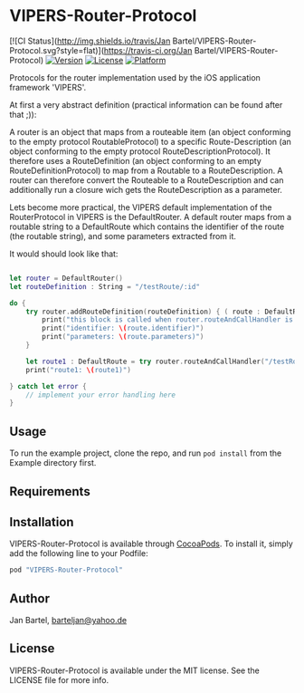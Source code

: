 # VIPERS-Router-Protocol

[![CI Status](http://img.shields.io/travis/Jan Bartel/VIPERS-Router-Protocol.svg?style=flat)](https://travis-ci.org/Jan Bartel/VIPERS-Router-Protocol)
[![Version](https://img.shields.io/cocoapods/v/VIPERS-Router-Protocol.svg?style=flat)](http://cocoapods.org/pods/VIPERS-Router-Protocol)
[![License](https://img.shields.io/cocoapods/l/VIPERS-Router-Protocol.svg?style=flat)](http://cocoapods.org/pods/VIPERS-Router-Protocol)
[![Platform](https://img.shields.io/cocoapods/p/VIPERS-Router-Protocol.svg?style=flat)](http://cocoapods.org/pods/VIPERS-Router-Protocol)

Protocols for the router implementation used by the iOS application framework 'VIPERS'.

At first a very abstract definition (practical information can be found after that ;)):

A router is an object that maps from a routeable item (an object conforming to the empty protocol RoutableProtocol) to a specific Route-Description (an object conforming to the empty protocol RouteDescriptionProtocol). It therefore uses a RouteDefinition (an object conforming to an empty RouteDefinitionProtocol) to map from a Routable to a RouteDescription. A router can therefore convert the Routeable to a RouteDescription and can additionally run a closure wich gets the RouteDescription as a parameter. 

Lets become more practical, the VIPERS default implementation of the RouterProtocol in VIPERS is the DefaultRouter.
A default router maps from a routable string to a DefaultRoute which contains the identifier of the route (the routable string), and some parameters extracted from it.

It would should look like that:

```swift

let router = DefaultRouter()
let routeDefinition : String = "/testRoute/:id"

do {
    try router.addRouteDefinition(routeDefinition) { ( route : DefaultRoute ) in
        print("this block is called when router.routeAndCallHandler is called with a valid routable")
        print("identifier: \(route.identifier)")
        print("parameters: \(route.parameters)")
    }

    let route1 : DefaultRoute = try router.routeAndCallHandler("/testRoute/15")
    print("route1: \(route1)")

} catch let error {
    // implement your error handling here 
}


```

## Usage

To run the example project, clone the repo, and run `pod install` from the Example directory first.

## Requirements

## Installation

VIPERS-Router-Protocol is available through [CocoaPods](http://cocoapods.org). To install
it, simply add the following line to your Podfile:

```ruby
pod "VIPERS-Router-Protocol"
```

## Author

Jan Bartel, barteljan@yahoo.de

## License

VIPERS-Router-Protocol is available under the MIT license. See the LICENSE file for more info.
